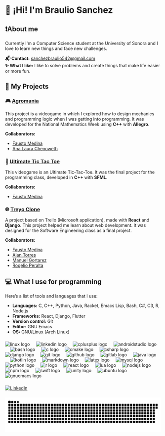 # 👋 ¡Hi! I'm Braulio Sanchez

## ❗About me

Currently I'm a Computer Science student at the University of Sonora and I love to learn new things and face new challenges.

**📬 Contact:** sanchezbraulio542@gmail.com  
**✨ What I like:** I like to solve problems and create things that make life easier or more fun.

## 🚀 My Projects

### 🎮 [Agromania](https://github.com/AleSanchezB/Proyecto-Unison-Juego)

This project is a videogame in which I explored how to design mechanics and programming logic when I was getting into programming. It was developed for the National Mathematics Week using **C++** with **Allegro**.

**Collaborators:**
- [Fausto Medina](https://github.com/Harico04)
- [Ana Laura Chenoweth](https://github.com/ana-lala)

### 🧩 [Ultimate Tic Tac Toe](https://github.com/AleSanchezB/Ultimate-tic-tac-toe)

This videogame is an Ultimate Tic-Tac-Toe. It was the final project for the programming class, developed in **C++** with **SFML**.

**Collaborators:**
- [Fausto Medina](https://github.com/Harico04)

### 🌐 [Treyo Clone](https://github.com/AleSanchezB/Treyo)

A project based on Trello (Microsoft application), made with **React** and **Django**. This project helped me learn about web development. It was designed for the Software Engineering class as a final project.

**Collaborators:**
- [Fausto Medina](https://github.com/Harico04)
- [Alan Torres](https://github.com/TumbadoBoy0604)
- [Manuel Gortarez](https://github.com/Mgb64)
- [Rogelio Peralta](https://github.com/rgperalta04)

## 💻 What I use for programming

Here’s a list of tools and languages that I use:

- **Languages:** C, C++, Python, Java, Racket, Emacs Lisp, Bash, C#, C3, R, Node.js
- **Frameworks:** React, Django, Flutter
- **Version control:** Git
- **Editor:** GNU Emacs
- **OS:** GNU/Linux (Arch Linux)

###

<div align="left">
  <img src="https://cdn.jsdelivr.net/gh/devicons/devicon/icons/linux/linux-original.svg" height="30" alt="linux logo"  />
  <img width="12" />
  <img src="https://cdn.jsdelivr.net/gh/devicons/devicon/icons/linkedin/linkedin-original.svg" height="30" alt="linkedin logo"  />
  <img width="12" />
  <img src="https://cdn.jsdelivr.net/gh/devicons/devicon/icons/cplusplus/cplusplus-original.svg" height="30" alt="cplusplus logo"  />
  <img width="12" />
  <img src="https://cdn.jsdelivr.net/gh/devicons/devicon/icons/androidstudio/androidstudio-original.svg" height="30" alt="androidstudio logo"  />
  <img width="12" />
  <img src="https://cdn.jsdelivr.net/gh/devicons/devicon/icons/bash/bash-original.svg" height="30" alt="bash logo"  />
  <img width="12" />
  <img src="https://cdn.jsdelivr.net/gh/devicons/devicon/icons/c/c-original.svg" height="30" alt="c logo"  />
  <img width="12" />
  <img src="https://cdn.jsdelivr.net/gh/devicons/devicon/icons/cmake/cmake-original.svg" height="30" alt="cmake logo"  />
  <img width="12" />
  <img src="https://cdn.jsdelivr.net/gh/devicons/devicon/icons/csharp/csharp-original.svg" height="30" alt="csharp logo"  />
  <img width="12" />
  <img src="https://cdn.jsdelivr.net/gh/devicons/devicon/icons/django/django-plain.svg" height="30" alt="django logo"  />
  <img width="12" />
  <img src="https://cdn.jsdelivr.net/gh/devicons/devicon/icons/git/git-original.svg" height="30" alt="git logo"  />
  <img width="12" />
  <img src="https://cdn.jsdelivr.net/gh/devicons/devicon/icons/github/github-original.svg" height="30" alt="github logo"  />
  <img width="12" />
  <img src="https://cdn.jsdelivr.net/gh/devicons/devicon/icons/gitlab/gitlab-original.svg" height="30" alt="gitlab logo"  />
  <img width="12" />
  <img src="https://cdn.jsdelivr.net/gh/devicons/devicon/icons/java/java-original.svg" height="30" alt="java logo"  />
  <img width="12" />
  <img src="https://cdn.jsdelivr.net/gh/devicons/devicon/icons/kotlin/kotlin-original.svg" height="30" alt="kotlin logo"  />
  <img width="12" />
  <img src="https://cdn.jsdelivr.net/gh/devicons/devicon/icons/markdown/markdown-original.svg" height="30" alt="markdown logo"  />
  <img width="12" />
  <img src="https://cdn.jsdelivr.net/gh/devicons/devicon/icons/latex/latex-original.svg" height="30" alt="latex logo"  />
  <img width="12" />
  <img src="https://cdn.jsdelivr.net/gh/devicons/devicon/icons/mysql/mysql-original.svg" height="30" alt="mysql logo"  />
  <img width="12" />
  <img src="https://cdn.jsdelivr.net/gh/devicons/devicon/icons/python/python-original.svg" height="30" alt="python logo"  />
  <img width="12" />
  <img src="https://cdn.jsdelivr.net/gh/devicons/devicon/icons/r/r-original.svg" height="30" alt="r logo"  />
  <img width="12" />
  <img src="https://cdn.jsdelivr.net/gh/devicons/devicon/icons/react/react-original.svg" height="30" alt="react logo"  />
  <img width="12" />
  <img src="https://cdn.jsdelivr.net/gh/devicons/devicon/icons/lua/lua-original.svg" height="30" alt="lua logo"  />
  <img width="12" />
  <img src="https://cdn.jsdelivr.net/gh/devicons/devicon/icons/nodejs/nodejs-original.svg" height="30" alt="nodejs logo"  />
  <img width="12" />
  <img src="https://cdn.jsdelivr.net/gh/devicons/devicon/icons/npm/npm-original-wordmark.svg" height="30" alt="npm logo"  />
  <img width="12" />
  <img src="https://cdn.jsdelivr.net/gh/devicons/devicon/icons/swift/swift-original.svg" height="30" alt="swift logo"  />
  <img width="12" />
  <img src="https://cdn.jsdelivr.net/gh/devicons/devicon/icons/unity/unity-original.svg" height="30" alt="unity logo"  />
  <img width="12" />
  <img src="https://cdn.jsdelivr.net/gh/devicons/devicon/icons/ubuntu/ubuntu-plain.svg" height="30" alt="ubuntu logo"  />
  <img width="12" />
  <img src="https://skillicons.dev/icons?i=emacs" height="30" alt="gnuemacs logo"  />
</div>

###

[![LinkedIn](https://img.shields.io/static/v1?message=LinkedIn&logo=linkedin&label=&color=0077B5&logoColor=white&labelColor=&style=for-the-badge)](https://www.linkedin.com/in/alesanchezb/)

###

![Snake animation](https://raw.githubusercontent.com/alesanchezb/alesanchezb/output/snake.svg)

###
